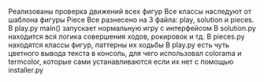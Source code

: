 Реализованы проверка движений всех фигур
Все классы наследуют от шаблона фигуры Piece
Все разнесено на 3 файла: play, solution и pieces.
В play.py main() запускает нормальную игру с интерфейсом
В solution.py находится вся логика совершения ходов, рокировок и тд.
В pieces.py находятся классы фигур, паттерны их ходьбы
В play.py есть чуть цветного вывода текста в консоль, для чего использовал
colorama и termcolor, которые сами устанавливаются если их нет с помощью installer.py